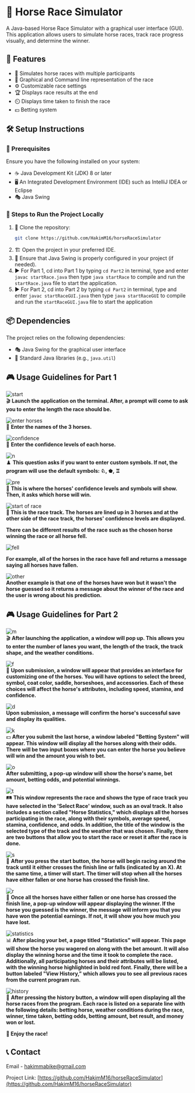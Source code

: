 # 🏇 Horse Race Simulator

A Java-based Horse Race Simulator with a graphical user interface (GUI). This application allows users to simulate horse races, track race progress visually, and determine the winner.

## 🎯 Features
- 🏁 Simulates horse races with multiple participants
- 🎨 Graphical and Command line representation of the race
- ⚙️ Customizable race settings
- 🏆 Displays race results at the end
- ⏲️ Displays time taken to finish the race
- 💵 Betting system

## 🛠️ Setup Instructions

### 📌 Prerequisites
Ensure you have the following installed on your system:
- ☕ Java Development Kit (JDK) 8 or later
- 🖥️ An Integrated Development Environment (IDE) such as IntelliJ IDEA or Eclipse
- 🎭 Java Swing

### 🚀 Steps to Run the Project Locally
1. 📂 Clone the repository:
   ```sh
   git clone https://github.com/HakimM16/horseRaceSimulator
   ```
2. 🏗️ Open the project in your preferred IDE.
3. 🔧 Ensure that Java Swing is properly configured in your project (if needed).
4. ▶️ For Part 1, cd into Part 1 by typing `cd Part2` in terminal, type and enter `javac startRace.java` then type `java startRace` to compile and run the `startRace.java` file to start the application.
5. ▶️ For Part 2, cd into Part 2 by typing `cd Part2` in terminal, type and enter `javac startRaceGUI.java` then type `java startRaceGUI` to compile and run the `startRaceGUI.java` file to start the application

## 📦 Dependencies
The project relies on the following dependencies:
- 🎭 Java Swing for the graphical user interface
- 📜 Standard Java libraries (e.g., `java.util`)

## 🎮 Usage Guidelines for Part 1
![start](photos/Screenshot%202025-07-29%20120723.png) <br>
🎬 **Launch the application on the terminal. After, a prompt will come to ask you to enter the length the race should be.**

![enter horses](photos/Screenshot%202025-07-29%20120824.png) <br>
🐎 **Enter the names of the 3 horses.**

![confidence](photos/Screenshot%202025-07-29%20120849.png)<br>
💪 **Enter the confidence levels of each horse.**

![n](photos/Screenshot%202025-07-29%20120901.png)<br>
♟️ **This question asks if you want to enter custom symbols. If not, the program will use 
the default symbols: ♘, ♚, ♖**

![pre](photos/Screenshot%202025-07-29%20120916.png) <br>
📄 **This is where the horses' confidence levels and symbols will show. Then, it asks which horse will win.**

![start of race](photos/Screenshot%202025-07-29%20121002.png) <br>
**🏇 This is the race track. The horses are lined up in 3 horses and at the other side of the race track, the horses' confidence levels are displayed.**

**There can be different results of the race such as the chosen horse winning the race or all horse fell.**

![fell](photos/Screenshot%202025-07-29%20121017.png)<br>

**For example, all of the horses in the race have fell and returns a message saying all horses have fallen.**

![other](photos/Screenshot%202025-07-29%20121132.png)<br>
**Another example is that one of the horses have won but it wasn't the horse guessed so it returns a message about the winner of the race and the user is wrong about his prediction.**


## 🎮 Usage Guidelines for Part 2
![m](photos/Screenshot%202025-07-29%20174721.png)<br>
🎬 **After launching the application, a window will pop up. This allows you to enter the number of lanes you want, the length of the track, the track shape, and the weather conditions.**

![f](photos/Screenshot%202025-07-29%20120023.png)<br>
🐎 **Upon submission, a window will appear that provides an interface for customizing one of the horses. You will have options to select the breed, symbol, coat color, saddle, horseshoes, and accessories. Each of these choices will affect the horse's attributes, including speed, stamina, and confidence.**

![d](photos/Screenshot%202025-07-29%20120110.png)<br>
**Upon submission, a message will confirm the horse's successful save and display its qualities.**

![k](photos/Screenshot%202025-07-29%20120224.png)<br>
💵 **After you submit the last horse, a window labeled "Betting System" will appear. This window will display all the horses along with their odds. There will be two input boxes where you can enter the horse you believe will win and the amount you wish to bet.**

![o](photos/Screenshot%202025-07-29%20120236.png)<br>
**After submitting, a pop-up window will show the horse's name, bet amount, betting odds, and potential winnings.**

![t](photos/Screenshot%202025-07-29%20120247.png)<br>
🛤️ **This window represents the race and shows the type of race track you have selected in the 'Select Race' window, such as an oval track. It also includes a section called "Horse Statistics," which displays all the horses participating in the race, along with their symbols, average speed, stamina, confidence, and odds. In addition, the title of the window is the selected type of the track and the weather that was chosen. Finally, there are two buttons that allow you to start the race or reset it after the race is done.**

![s](photos/Screenshot%202025-07-29%20120255.png)<br>
🏇 **After you press the start button, the horse will begin racing around the track until it either crosses the finish line or falls (indicated by an X). At the same time, a timer will start. The timer will stop when all the horses have either fallen or one horse has crossed the finish line.**

![r](photos/Screenshot%202025-07-29%20120307.png)<br>
🥇 **Once all the horses have either fallen or one horse has crossed the finish line, a pop-up window will appear displaying the winner. If the horse you guessed is the winner, the message will inform you that you have won the potential earnings. If not, it will show you how much you have lost.**

![statistics](photos/Screenshot%202025-07-29%20120347.png)<br>
📊 **After placing your bet, a page titled "Statistics" will appear. This page will show the horse you wagered on along with the bet amount. It will also display the winning horse and the time it took to complete the race. Additionally, all participating horses and their attributes will be listed, with the winning horse highlighted in bold red font. Finally, there will be a button labeled "View History," which allows you to see all previous races from the current program run.**

![history](photos/Screenshot%202025-07-29%20120404.png)<br>
📜 **After pressing the history button, a window will open displaying all the horse races from the program. Each race is listed on a separate line with the following details: betting horse, weather conditions during the race, winner, time taken, betting odds, betting amount, bet result, and money won or lost.**

**🏇 Enjoy the race!**


## 📞 Contact

Email - [hakimmabike@gmail.com](mailto:hakimmabike@gmail.com)

Project Link: [https://github.com/HakimM16/horseRaceSimulator](https://github.com/HakimM16/horseRaceSimulator)